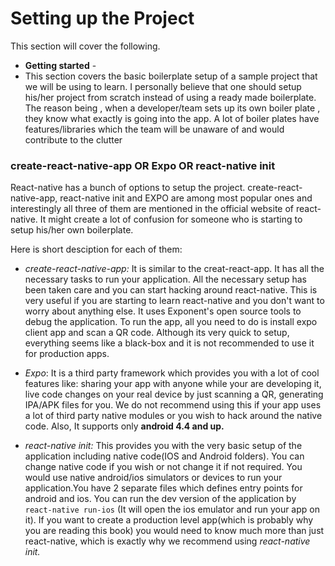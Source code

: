 # **Setting up the Project**

This section will cover the following.

* **Getting started** - 
* This section covers the basic boilerplate setup of a sample project that we will be using to learn. I personally believe that one should setup his/her project from scratch instead of using a ready made boilerplate. The reason being , when a developer/team sets up its own boiler plate , they know what exactly is going into the app. A lot of boiler plates have features/libraries which the team will be unaware of and would contribute to the clutter

### create-react-native-app OR Expo OR react-native init

React-native has a bunch of options to setup the project. create-react-native-app, react-native init and EXPO are among most popular ones and interestingly all three of them are mentioned in the official website of react-native. It might create a lot of confusion for someone who is starting to setup his/her own boilerplate.

Here is short desciption for each of them:

* _create-react-native-app:_ It is similar to the creat-react-app. It has all the necessary tasks to run your application. All the necessary setup has been taken care and you can start hacking around react-native. This is very useful if you are starting to learn react-native and you don't want to worry about anything else. It uses Exponent's open source tools to debug the application. To run the app, all you need to do is install expo client app and scan a QR code. Although its very quick to setup, everything seems like a black-box and it is not recommended to use it for production apps.

* _Expo_: It is a third party framework which provides you with a lot of cool features like: sharing your app with anyone while your are developing it, live code changes on your real device by just scanning a QR, generating IPA/APK files for you. We do not recommend using this if your app uses a lot of third party native modules or you wish to hack around the native code. Also, It supports only **android 4.4 and up.**

* _react-native init:_ This provides you with the very basic setup of the application including native code\(IOS and Android folders\). You can change native code if you wish or not change it if not required. You would use native android/ios simulators or devices to run your application.You have 2 separate files which defines entry points for android and ios. You can run the dev version of the application by `react-native run-ios` \(It will open the ios emulator and run your app on it\). If you want to create a production level app\(which is probably why you are reading this book\) you would need to know much more than just react-native, which is exactly why we recommend using _react-native init._




